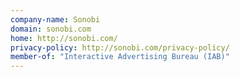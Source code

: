 ```yaml
---
company-name: Sonobi
domain: sonobi.com
home: http://sonobi.com/
privacy-policy: http://sonobi.com/privacy-policy/
member-of: "Interactive Advertising Bureau (IAB)"
---
```




